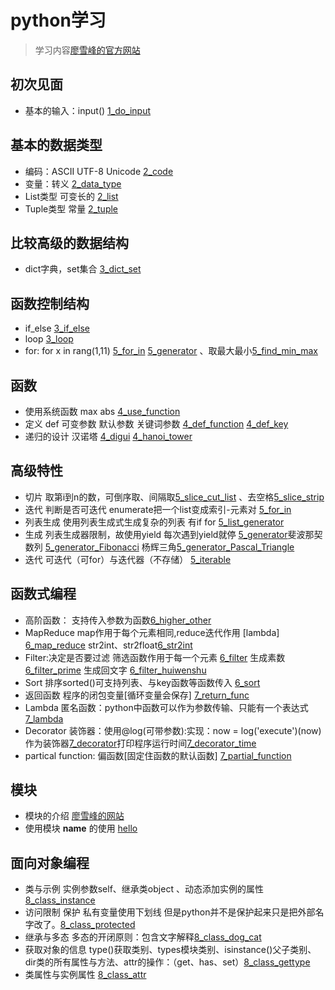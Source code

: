 # python学习
>学习内容[廖雪峰的官方网站](https://www.liaoxuefeng.com/)

## 初次见面
* 基本的输入：input() [1_do_input](https://github.com/scutpaul/skill/blob/master/python/1_do_input.py)


## 基本的数据类型
* 编码：ASCII UTF-8 Unicode [2_code](https://github.com/scutpaul/skill/blob/master/python/2_code.py)
* 变量：转义 [2_data_type](https://github.com/scutpaul/skill/blob/master/python/2_data_type.py)
* List类型 可变长的 [2_list](https://github.com/scutpaul/skill/blob/master/python/2_list.py)
* Tuple类型 常量
[2_tuple](https://github.com/scutpaul/skill/blob/master/python/2_tuple.py)

## 比较高级的数据结构
* dict字典，set集合 [3_dict_set](https://github.com/scutpaul/skill/blob/master/python/3_dict_set.py)


## 函数控制结构
* if_else [3_if_else](https://github.com/scutpaul/skill/blob/master/python/3_if_else.py)
* loop [3_loop](https://github.com/scutpaul/skill/blob/master/python/3_loop.py)
* for: for x in rang(1,11)
[5_for_in](https://github.com/scutpaul/skill/blob/master/python/5_for_in.py)
[5_generator](https://github.com/scutpaul/skill/blob/master/python/5_generator.py)
、取最大最小[5_find_min_max](https://github.com/scutpaul/skill/blob/master/python/5_find_min_max.py)


## 函数
* 使用系统函数 max abs [4_use_function](https://github.com/scutpaul/skill/blob/master/python/4_use_function.py)
* 定义 def 可变参数 默认参数 关键词参数  [4_def_function](https://github.com/scutpaul/skill/blob/master/python/4_def_function.py)
[4_def_key](https://github.com/scutpaul/skill/blob/master/python/4_def_key.py)
* 递归的设计 汉诺塔
[4_digui](https://github.com/scutpaul/skill/blob/master/python/4_digui.py.py)
[4_hanoi_tower](https://github.com/scutpaul/skill/blob/master/python/4_hanoi_tower.py)

## 高级特性
* 切片 取第i到n的数，可倒序取、间隔取[5_slice_cut_list](https://github.com/scutpaul/skill/blob/master/python/5_slice_cut_list.py) 、去空格[5_slice_strip](https://github.com/scutpaul/skill/blob/master/python/5_slice_strip.py)
* 迭代 判断是否可迭代 enumerate把一个list变成索引-元素对 [5_for_in](https://github.com/scutpaul/skill/blob/master/python/5_for_in.py)
* 列表生成 使用列表生成式生成复杂的列表 有if for [5_list_generator](https://github.com/scutpaul/skill/blob/master/python/5_list_generator.py)
* 生成 列表生成器限制，故使用yield 每次遇到yield就停
[5_generator](https://github.com/scutpaul/skill/blob/master/python/5_generator.py)斐波那契数列 [5_generator_Fibonacci](https://github.com/scutpaul/skill/blob/master/python/5_generator_Fibonacci.py)
杨辉三角[5_generator_Pascal_Triangle](https://github.com/scutpaul/skill/blob/master/python/5_generator_Pascal_Triangle.py)
* 迭代 可迭代（可for）与迭代器（不存储） [5_iterable](https://github.com/scutpaul/skill/blob/master/python/5_iterable.py)

## 函数式编程

* 高阶函数： 支持传入参数为函数[6_higher_other](https://github.com/scutpaul/skill/blob/master/python/6_higher_other.py)
* MapReduce map作用于每个元素相同,reduce迭代作用 [lambda] [6_map_reduce](https://github.com/scutpaul/skill/blob/master/python/6_map_reduce.py) str2int、str2float[6_str2int](https://github.com/scutpaul/skill/blob/master/python/6_str2int.py)
* Filter:决定是否要过滤 筛选函数作用于每一个元素 [6_filter](https://github.com/scutpaul/skill/blob/master/python/6_filter.py) 生成素数 [6_filter_prime](https://github.com/scutpaul/skill/blob/master/python/6_filter_prime.py) 生成回文字 [6_filter_huiwenshu](https://github.com/scutpaul/skill/blob/master/python/6_filter_huiwenshu.py)
* Sort 排序sorted()可支持列表、与key函数等函数传入 [6_sort](https://github.com/scutpaul/skill/blob/master/python/6_sort.py)
* 返回函数 程序的闭包变量[循环变量会保存] [7_return_func](https://github.com/scutpaul/skill/blob/master/python/7_return_func.py)
* Lambda 匿名函数：python中函数可以作为参数传输、只能有一个表达式 [7_lambda](https://github.com/scutpaul/skill/blob/master/python/7_lambda.py)
* Decorator 装饰器：使用@log(可带参数):实现：now = log('execute')(now) 作为装饰器[7_decorator](https://github.com/scutpaul/skill/blob/master/python/7_decorator.py)打印程序运行时间[7_decorator_time](https://github.com/scutpaul/skill/blob/master/python/7_decorator_time.py)
* partical function: 偏函数[固定住函数的默认函数] [7_partial_function](https://github.com/scutpaul/skill/blob/master/python/7_partial_function.py)

## 模块
* 模块的介绍 [廖雪峰的网站](https://www.liaoxuefeng.com/wiki/0014316089557264a6b348958f449949df42a6d3a2e542c000/0014318447437605e90206e261744c08630a836851f5183000)
* 使用模块 __name__ 的使用 [hello](https://github.com/scutpaul/skill/blob/master/python/hello.py)

## 面向对象编程
* 类与示例 实例参数self、继承类object 、动态添加实例的属性 [8_class_instance](https://github.com/scutpaul/skill/blob/master/python/8_class_instance.py)
* 访问限制 保护 私有变量使用下划线 但是python并不是保护起来只是把外部名字改了。[8_class_protected](https://github.com/scutpaul/skill/blob/master/python/8_class_protected.py)
* 继承与多态 多态的开闭原则：包含文字解释[8_class_dog_cat](https://github.com/scutpaul/skill/blob/master/python/8_class_dog_cat.py)
* 获取对象的信息 type()获取类别、types模块类别、isinstance()父子类别、dir类的所有属性与方法、attr的操作：（get、has、set）[8_class_gettype](https://github.com/scutpaul/skill/blob/master/python/8_class_gettype.py)
* 类属性与实例属性 [8_class_attr](https://github.com/scutpaul/skill/blob/master/python/8_class_attr.py)
